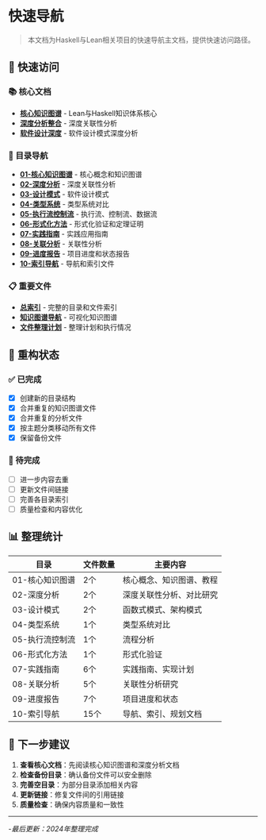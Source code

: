 # 快速导航

> 本文档为Haskell与Lean相关项目的快速导航主文档，提供快速访问路径。

## 🚀 快速访问

### 📚 核心文档

- **[核心知识图谱](../01-核心知识图谱/01-知识图谱-核心.md)** - Lean与Haskell知识体系核心
- **[深度分析整合](../02-深度分析/01-深度分析-整合.md)** - 深度关联性分析
- **[软件设计深度](../02-深度分析/02-软件设计-深度.md)** - 软件设计模式深度分析

### 📁 目录导航

- **[01-核心知识图谱](../01-核心知识图谱/)** - 核心概念和知识图谱
- **[02-深度分析](../02-深度分析/)** - 深度关联性分析
- **[03-设计模式](../03-设计模式/)** - 软件设计模式
- **[04-类型系统](../04-类型系统/)** - 类型系统对比
- **[05-执行流控制流](../05-执行流控制流/)** - 执行流、控制流、数据流
- **[06-形式化方法](../06-形式化方法/)** - 形式化验证和定理证明
- **[07-实践指南](../07-实践指南/)** - 实践应用指南
- **[08-关联分析](../08-关联分析/)** - 关联性分析
- **[09-进度报告](../09-进度报告/)** - 项目进度和状态报告
- **[10-索引导航](../10-索引导航/)** - 导航和索引文件

### 📋 重要文件

- **[总索引](01-总索引.md)** - 完整的目录和文件索引
- **[知识图谱导航](知识图谱导航.md)** - 可视化知识图谱
- **[文件整理计划](../文件整理计划.md)** - 整理计划和执行情况

## 🔄 重构状态

### ✅ 已完成

- [x] 创建新的目录结构
- [x] 合并重复的知识图谱文件
- [x] 合并重复的分析文件
- [x] 按主题分类移动所有文件
- [x] 保留备份文件

### 📝 待完成

- [ ] 进一步内容去重
- [ ] 更新文件间链接
- [ ] 完善各目录索引
- [ ] 质量检查和内容优化

## 📊 整理统计

| 目录 | 文件数量 | 主要内容 |
|------|----------|----------|
| 01-核心知识图谱 | 2个 | 核心概念、知识图谱、教程 |
| 02-深度分析 | 2个 | 深度关联性分析、对比研究 |
| 03-设计模式 | 2个 | 函数式模式、架构模式 |
| 04-类型系统 | 1个 | 类型系统对比 |
| 05-执行流控制流 | 1个 | 流程分析 |
| 06-形式化方法 | 1个 | 形式化验证 |
| 07-实践指南 | 6个 | 实践指南、实现计划 |
| 08-关联分析 | 5个 | 关联性分析研究 |
| 09-进度报告 | 7个 | 项目进度和状态 |
| 10-索引导航 | 15个 | 导航、索引、规划文档 |

## 🎯 下一步建议

1. **查看核心文档**：先阅读核心知识图谱和深度分析文档
2. **检查备份目录**：确认备份文件可以安全删除
3. **完善空目录**：为部分目录添加相关内容
4. **更新链接**：修复文件间的引用链接
5. **质量检查**：确保内容质量和一致性

---
-*最后更新：2024年整理完成*
